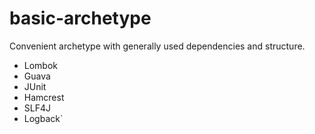 # basic-archetype

Convenient archetype with generally used dependencies and structure.

* Lombok
* Guava
* JUnit
* Hamcrest
* SLF4J
* Logback`
